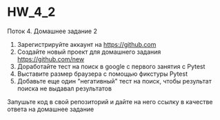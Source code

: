 # HW_4_2

Поток 4. Домашнее задание 2
1. Зарегистрируйте аккаунт на https://github.com
2. Создайте новый проект для домашнего задания https://github.com/new
3. Доработайте тест на поиск в google с первого занятия с Pytest
4. Выставите размер браузера с помощью фикстуры Pytest
5. Добавьте еще один "негативный" тест на поиск, чтобы результат поиска не выдавал результатов

Запушьте код в свой репозиторий и дайте на него ссылку в качестве ответа на домашнее задание

